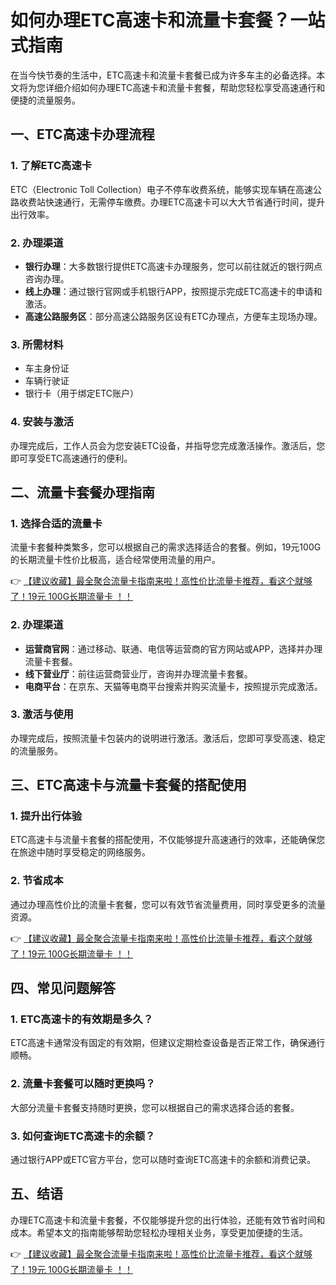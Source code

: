 # 如何办理ETC高速卡和流量卡套餐？一站式指南

在当今快节奏的生活中，ETC高速卡和流量卡套餐已成为许多车主的必备选择。本文将为您详细介绍如何办理ETC高速卡和流量卡套餐，帮助您轻松享受高速通行和便捷的流量服务。

## 一、ETC高速卡办理流程

### 1. 了解ETC高速卡
ETC（Electronic Toll Collection）电子不停车收费系统，能够实现车辆在高速公路收费站快速通行，无需停车缴费。办理ETC高速卡可以大大节省通行时间，提升出行效率。

### 2. 办理渠道
- **银行办理**：大多数银行提供ETC高速卡办理服务，您可以前往就近的银行网点咨询办理。
- **线上办理**：通过银行官网或手机银行APP，按照提示完成ETC高速卡的申请和激活。
- **高速公路服务区**：部分高速公路服务区设有ETC办理点，方便车主现场办理。

### 3. 所需材料
- 车主身份证
- 车辆行驶证
- 银行卡（用于绑定ETC账户）

### 4. 安装与激活
办理完成后，工作人员会为您安装ETC设备，并指导您完成激活操作。激活后，您即可享受ETC高速通行的便利。

## 二、流量卡套餐办理指南

### 1. 选择合适的流量卡
流量卡套餐种类繁多，您可以根据自己的需求选择适合的套餐。例如，19元100G的长期流量卡性价比极高，适合经常使用流量的用户。

👉 [【建议收藏】最全聚合流量卡指南来啦！高性价比流量卡推荐，看这个就够了！19元 100G长期流量卡 ！！](https://bit.ly/Liuliangka)

### 2. 办理渠道
- **运营商官网**：通过移动、联通、电信等运营商的官方网站或APP，选择并办理流量卡套餐。
- **线下营业厅**：前往运营商营业厅，咨询并办理流量卡套餐。
- **电商平台**：在京东、天猫等电商平台搜索并购买流量卡，按照提示完成激活。

### 3. 激活与使用
办理完成后，按照流量卡包装内的说明进行激活。激活后，您即可享受高速、稳定的流量服务。

## 三、ETC高速卡与流量卡套餐的搭配使用

### 1. 提升出行体验
ETC高速卡与流量卡套餐的搭配使用，不仅能够提升高速通行的效率，还能确保您在旅途中随时享受稳定的网络服务。

### 2. 节省成本
通过办理高性价比的流量卡套餐，您可以有效节省流量费用，同时享受更多的流量资源。

👉 [【建议收藏】最全聚合流量卡指南来啦！高性价比流量卡推荐，看这个就够了！19元 100G长期流量卡 ！！](https://bit.ly/Liuliangka)

## 四、常见问题解答

### 1. ETC高速卡的有效期是多久？
ETC高速卡通常没有固定的有效期，但建议定期检查设备是否正常工作，确保通行顺畅。

### 2. 流量卡套餐可以随时更换吗？
大部分流量卡套餐支持随时更换，您可以根据自己的需求选择合适的套餐。

### 3. 如何查询ETC高速卡的余额？
通过银行APP或ETC官方平台，您可以随时查询ETC高速卡的余额和消费记录。

## 五、结语

办理ETC高速卡和流量卡套餐，不仅能够提升您的出行体验，还能有效节省时间和成本。希望本文的指南能够帮助您轻松办理相关业务，享受更加便捷的生活。

👉 [【建议收藏】最全聚合流量卡指南来啦！高性价比流量卡推荐，看这个就够了！19元 100G长期流量卡 ！！](https://bit.ly/Liuliangka)